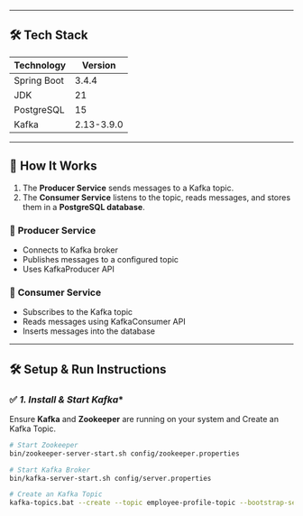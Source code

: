 
---
## 🛠️ **Tech Stack**

| Technology        | Version       |
|------------------|--------------|
| Spring Boot      | 3.4.4        |
| JDK             | 21           |
| PostgreSQL      | 15           |
| Kafka           | 2.13-3.9.0   |


---
## 🚀 How It Works
1. The **Producer Service** sends messages to a Kafka topic.  
2. The **Consumer Service** listens to the topic, reads messages, and stores them in a **PostgreSQL database**.  

### 🔹 **Producer Service**
- Connects to Kafka broker
- Publishes messages to a configured topic
- Uses KafkaProducer API

### 🔹 **Consumer Service**
- Subscribes to the Kafka topic
- Reads messages using KafkaConsumer API
- Inserts messages into the database

    
---

## 🛠️ **Setup & Run Instructions**

### ✅ *1. Install & Start Kafka**
Ensure **Kafka** and **Zookeeper** are running on your system and Create an Kafka Topic.


```sh
# Start Zookeeper
bin/zookeeper-server-start.sh config/zookeeper.properties

# Start Kafka Broker
bin/kafka-server-start.sh config/server.properties

# Create an Kafka Topic 
kafka-topics.bat --create --topic employee-profile-topic --bootstrap-server localhost:9092 --partitions 3 --replication-factor 1

